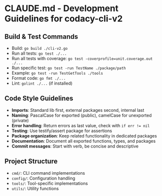 # CLAUDE.md - Development Guidelines for codacy-cli-v2

## Build & Test Commands
- Build: `go build ./cli-v2.go`
- Run all tests: `go test ./...`
- Run all tests with coverage: `go test -coverprofile=unit.coverage.out ./...`
- Run specific test: `go test -run TestName ./package/path`
- Example: `go test -run TestGetTools ./tools`
- Format code: `go fmt ./...`
- Lint: `golint ./...` (if installed)

## Code Style Guidelines
- **Imports**: Standard lib first, external packages second, internal last
- **Naming**: PascalCase for exported (public), camelCase for unexported (private)
- **Error handling**: Return errors as last value, check with `if err != nil`
- **Testing**: Use testify/assert package for assertions
- **Package organization**: Keep related functionality in dedicated packages
- **Documentation**: Document all exported functions, types, and packages
- **Commit messages**: Start with verb, be concise and descriptive

## Project Structure
- `cmd/`: CLI command implementations
- `config/`: Configuration handling
- `tools/`: Tool-specific implementations
- `utils/`: Utility functions